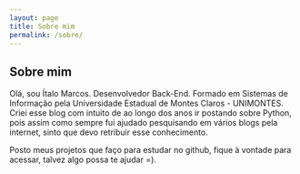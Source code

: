 ```yaml
---
layout: page
title: Sobre mim
permalink: /sobre/
---
```


## Sobre mim

Olá, sou Ítalo Marcos. Desenvolvedor Back-End. Formado em Sistemas de Informação pela Universidade Estadual de Montes Claros - UNIMONTES. Criei esse blog com intuito de ao longo dos anos ir
postando sobre Python, pois assim como sempre fui ajudado pesquisando em vários blogs pela internet, sinto 
que devo retribuir esse conhecimento.

Posto meus projetos que faço para estudar no github, fique à vontade para acessar, talvez algo possa te ajudar =).
